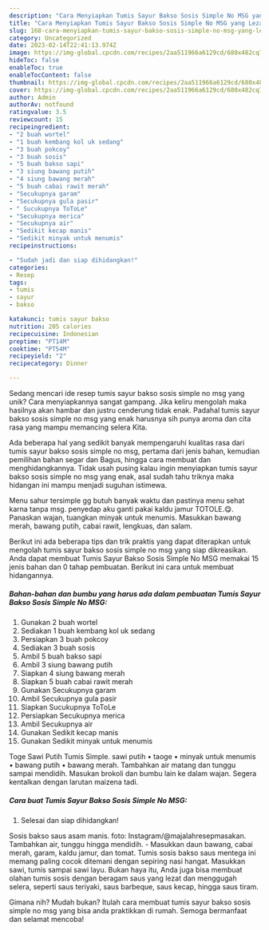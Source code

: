 ```yaml
---
description: "Cara Menyiapkan Tumis Sayur Bakso Sosis Simple No MSG yang Lezat Sekali"
title: "Cara Menyiapkan Tumis Sayur Bakso Sosis Simple No MSG yang Lezat Sekali"
slug: 168-cara-menyiapkan-tumis-sayur-bakso-sosis-simple-no-msg-yang-lezat-sekali
category: Uncategorized
date: 2023-02-14T22:41:13.974Z
image: https://img-global.cpcdn.com/recipes/2aa511966a6129cd/680x482cq70/tumis-sayur-bakso-sosis-simple-no-msg-foto-resep-utama.jpg
hideToc: false
enableToc: true
enableTocContent: false
thumbnail: https://img-global.cpcdn.com/recipes/2aa511966a6129cd/680x482cq70/tumis-sayur-bakso-sosis-simple-no-msg-foto-resep-utama.jpg
cover: https://img-global.cpcdn.com/recipes/2aa511966a6129cd/680x482cq70/tumis-sayur-bakso-sosis-simple-no-msg-foto-resep-utama.jpg
author: Admin
authorAv: notfound
ratingvalue: 3.5
reviewcount: 15
recipeingredient:
- "2 buah wortel"
- "1 buah kembang kol uk sedang"
- "3 buah pokcoy"
- "3 buah sosis"
- "5 buah bakso sapi"
- "3 siung bawang putih"
- "4 siung bawang merah"
- "5 buah cabai rawit merah"
- "Secukupnya garam"
- "Secukupnya gula pasir"
- " Sucukupnya ToToLe"
- "Secukupnya merica"
- "Secukupnya air"
- "Sedikit kecap manis"
- "Sedikit minyak untuk menumis"
recipeinstructions:

- "Sudah jadi dan siap dihidangkan!"
categories:
- Resep
tags:
- tumis
- sayur
- bakso

katakunci: tumis sayur bakso 
nutrition: 205 calories
recipecuisine: Indonesian
preptime: "PT14M"
cooktime: "PT54M"
recipeyield: "2"
recipecategory: Dinner

---
```





Sedang mencari ide resep tumis sayur bakso sosis simple no msg yang unik? Cara menyiapkannya sangat gampang. Jika keliru mengolah maka hasilnya akan hambar dan justru cenderung tidak enak. Padahal tumis sayur bakso sosis simple no msg yang enak harusnya sih punya aroma dan cita rasa yang mampu memancing selera Kita.





Ada beberapa hal yang sedikit banyak mempengaruhi kualitas rasa dari tumis sayur bakso sosis simple no msg, pertama dari jenis bahan, kemudian pemilihan bahan segar dan Bagus, hingga cara membuat dan menghidangkannya. Tidak usah pusing kalau ingin menyiapkan tumis sayur bakso sosis simple no msg yang enak,      asal sudah tahu triknya maka hidangan ini mampu menjadi suguhan istimewa.














Menu sahur tersimple gg butuh banyak waktu dan pastinya menu sehat karna tanpa msg. penyedap aku ganti pakai kaldu jamur TOTOLE.😋. Panaskan wajan, tuangkan minyak untuk menumis. Masukkan bawang merah, bawang putih, cabai rawit, lengkuas, dan salam.






Berikut ini ada beberapa tips dan trik praktis yang dapat diterapkan untuk mengolah tumis sayur bakso sosis simple no msg yang siap dikreasikan. Anda dapat membuat Tumis Sayur Bakso Sosis Simple No MSG memakai 15 jenis bahan dan 0 tahap pembuatan. Berikut ini cara untuk membuat hidangannya.

<!--inarticleads1-->

##### Bahan-bahan dan bumbu yang harus ada dalam pembuatan Tumis Sayur Bakso Sosis Simple No MSG:

1. Gunakan 2 buah wortel
1. Sediakan 1 buah kembang kol uk sedang
1. Persiapkan 3 buah pokcoy
1. Sediakan 3 buah sosis
1. Ambil 5 buah bakso sapi
1. Ambil 3 siung bawang putih
1. Siapkan 4 siung bawang merah
1. Siapkan 5 buah cabai rawit merah
1. Gunakan Secukupnya garam
1. Ambil Secukupnya gula pasir
1. Siapkan  Sucukupnya ToToLe
1. Persiapkan Secukupnya merica
1. Ambil Secukupnya air
1. Gunakan Sedikit kecap manis
1. Gunakan Sedikit minyak untuk menumis


Toge Sawi Putih Tumis Simple. sawi putih • taoge • minyak untuk menumis • bawang putih • bawang merah. Tambahkan air matang dan tunggu sampai mendidih. Masukan brokoli dan bumbu lain ke dalam wajan. Segera kentalkan dengan larutan maizena tadi. 

<!--inarticleads2-->

##### Cara buat Tumis Sayur Bakso Sosis Simple No MSG:


1. Selesai dan siap dihidangkan!

Sosis bakso saus asam manis. foto: Instagram/@majalahresepmasakan. Tambahkan air, tunggu hingga mendidih. - Masukkan daun bawang, cabai merah, garam, kaldu jamur, dan tomat. Tumis sosis bakso saus mentega ini memang paling cocok ditemani dengan sepiring nasi hangat. Masukkan sawi, tumis sampai sawi layu. Bukan haya itu, Anda juga bisa membuat olahan tumis sosis dengan beragam saus yang lezat dan menggugah selera, seperti saus teriyaki, saus barbeque, saus kecap, hingga saus tiram. 

Gimana nih? Mudah bukan? Itulah cara membuat tumis sayur bakso sosis simple no msg yang bisa anda praktikkan di rumah. Semoga bermanfaat dan selamat mencoba!
